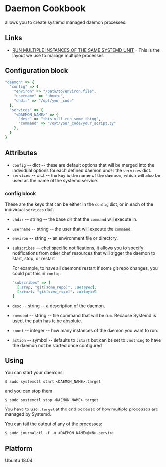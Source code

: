 # Daemon Cookbook

allows you to create systemd managed daemon processes.

## Links

* [RUN MULTIPLE INSTANCES OF THE SAME SYSTEMD UNIT](https://www.stevenrombauts.be/2019/01/run-multiple-instances-of-the-same-systemd-unit/) - This is the layout we use to manage multiple processes


## Configuration block

```ruby
"daemon" => {
  "config" => {
    "environ" => "/path/to/environ.file",
    "username" => "ubuntu",
    "chdir" => "/opt/your_code"
  },
  "services" => {
    "<DAEMON_NAME>" => {
      "desc" => "this will run some thing",
      "command" => "/opt/your_code/your_script.py"
    },
  }
}
```


## Attributes

* `config` -- dict -- these are default options that will be merged into the individual options for each defined daemon under the `services` dict.
* `services` -- dict -- the key is the name of the daemon, which will also be used as the name of the systemd service.

### config block

These are the keys that can be either in the `config` dict, or in each of the individual `services` dict.

* `chdir` -- string -- the base dir that the `command` will execute in.
* `username` -- string -- the user that will execute the `command`.
* `environ` -- string -- an environment file or directory.
* `subscribes` -- [chef specific notifications](http://docs.getchef.com/resource_common.html#subscribes-syntax), it allows you to specify notifications from other chef resources that will trigger the daemon to start, stop, or restart.

	For example, to have all daemons restart if some git repo changes, you could put this in `config`:
	
	```ruby
	"subscribes" => [
	  [:stop, "git[some_repo]", :delayed],
	  [:start, "git[some_repo]", :delayed]
	]
	```

* `desc` -- string -- a description of the daemon.
* `command` -- string -- the command that will be run. Because Systemd is used, the path has to be absolute.
* `count` -- integer -- how many instances of the daemon you want to run.
* `action` -- symbol -- defaults to `:start` but can be set to `:nothing` to have the daemon not be started once configured


## Using

You can start your daemons:

    $ sudo systemctl start <DAEMON_NAME>.target

and you can stop them

    $ sudo systemctl stop <DAEMON_NAME>.target

You have to use `.target` at the end because of how multiple processes are managed by Systemd.

You can tail the output of any of the processes:

    $ sudo journalctl -f -u <DAEMON_NAME>@<N>.service


## Platform

Ubuntu 18.04

